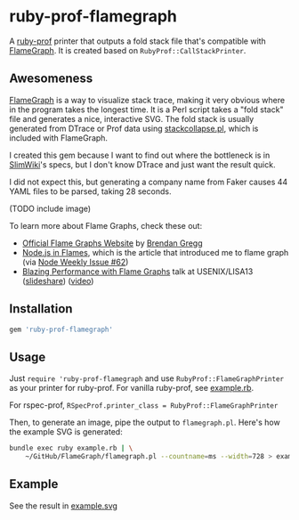 ruby-prof-flamegraph
====================

A [ruby-prof][] printer that outputs a fold stack file that's compatible with [FlameGraph][].
It is created based on `RubyProf::CallStackPrinter`.


Awesomeness
-----------

[FlameGraph][] is a way to visualize stack trace,
making it very obvious where in the program takes the longest time.
It is a Perl script takes a "fold stack" file and generates a nice, interactive SVG.
The fold stack is usually generated from DTrace or Prof data using [stackcollapse.pl][FlameGraph], which is included with FlameGraph.

I created this gem because I want to find out where the bottleneck is in [SlimWiki][]'s specs,
but I don't know DTrace and just want the result quick.

I did not expect this,
but generating a company name from Faker causes 44 YAML files to be parsed,
taking 28 seconds.

(TODO include image)


To learn more about Flame Graphs, check these out:

- [Official Flame Graphs Website](http://www.brendangregg.com/flamegraphs.html) by [Brendan Gregg](http://www.brendangregg.com/)
- [Node.js in Flames](http://techblog.netflix.com/2014/11/nodejs-in-flames.html), which is the article that introduced me to flame graph (via [Node Weekly Issue #62](http://nodeweekly.com/issues/62))
- [Blazing Performance with Flame Graphs](https://www.usenix.org/conference/lisa13/technical-sessions/plenary/gregg) talk at USENIX/LISA13 ([slideshare](http://www.slideshare.net/brendangregg/blazing-performance-with-flame-graphs?ref=http://www.brendangregg.com/flamegraphs.html)) ([video](http://www.youtube.com/watch?v=nZfNehCzGdw))



[ruby-prof]: https://github.com/ruby-prof/ruby-prof
[FlameGraph]: https://github.com/brendangregg/FlameGraph
[SlimWiki]: https://slimwiki.com/


## Installation

```ruby
gem 'ruby-prof-flamegraph'
```


## Usage

Just `require 'ruby-prof-flamegraph` and use `RubyProf::FlameGraphPrinter` as your printer for ruby-prof.
For vanilla ruby-prof, see [example.rb](example.rb).

For rspec-prof, `RSpecProf.printer_class = RubyProf::FlameGraphPrinter`

Then, to generate an image, pipe the output to `flamegraph.pl`. Here's how the example SVG is generated:

```bash
bundle exec ruby example.rb | \
    ~/GitHub/FlameGraph/flamegraph.pl --countname=ms --width=728 > example.svg
```

[rspec-prof]: https://github.com/sinisterchipmunk/rspec-prof



## Example

See the result in [example.svg][]

[example.svg]: example.svg

